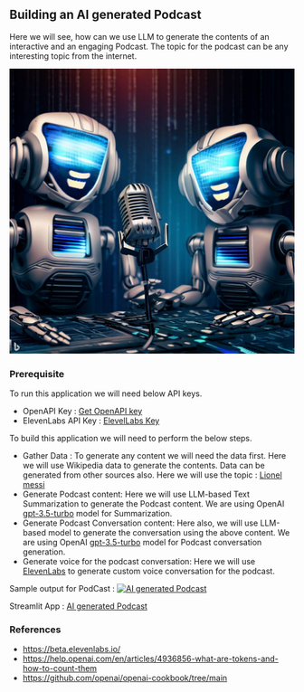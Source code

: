 ## Building an AI generated Podcast

Here we will see, how can we use LLM to generate the contents of an interactive and an engaging Podcast. The topic for the podcast can be any interesting topic from the internet.

![](ai-podcast.jpg)

### Prerequisite
To run this application we will need below API keys.
* OpenAPI Key : [Get OpenAPI key](https://help.openai.com/en/articles/4936850-where-do-i-find-my-secret-api-key)
* ElevenLabs API Key : [ElevelLabs Key](https://docs.elevenlabs.io/api-reference/quick-start/authentication)

To build this application we will need to perform the below steps.
* Gather Data : To generate any content we will need the data first. Here we will use Wikipedia data to generate the contents. Data can be generated from other sources also.
Here we will use the topic : [Lionel messi](https://en.wikipedia.org/wiki/Lionel_Messi)
* Generate Podcast content: Here we will use LLM-based Text Summarization to generate the Podcast content. We are using OpenAI [gpt-3.5-turbo](https://platform.openai.com/docs/models/gpt-3-5) model for Summarization.
* Generate Podcast Conversation content: Here also, we will use LLM-based model to generate the conversation using the above content. We are using OpenAI [gpt-3.5-turbo](https://platform.openai.com/docs/models/gpt-3-5) model for Podcast conversation generation.
* Generate voice for the podcast conversation: Here we will use [ElevenLabs](https://beta.elevenlabs.io/) to generate custom voice conversation for the podcast.

Sample output for PodCast : [![AI generated Podcast]()](https://github.com/sumanentc/Machine-Learning-with-Python/blob/main/GenerativeAI/Generate-Podcast/genPodcast.mp4)

Streamlit App : [AI generated Podcast](https://sumanentc-mach-generativeaigenerate-podcaststreamlit-app-b1az6x.streamlit.app/)

### References
* https://beta.elevenlabs.io/
* https://help.openai.com/en/articles/4936856-what-are-tokens-and-how-to-count-them
* https://github.com/openai/openai-cookbook/tree/main
